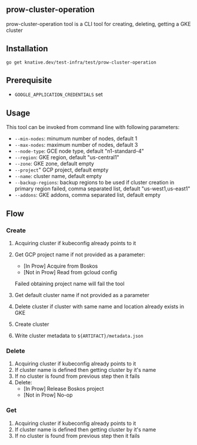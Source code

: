 ## prow-cluster-operation

prow-cluster-operation tool is a CLI tool for creating, deleting, getting a GKE
cluster

## Installation

`go get knative.dev/test-infra/test/prow-cluster-operation`

## Prerequisite

- `GOOGLE_APPLICATION_CREDENTIALS` set

## Usage

This tool can be invoked from command line with following parameters:

- `--min-nodes`: minumum number of nodes, default 1
- `--max-nodes`: maximum number of nodes, default 3
- `--node-type`: GCE node type, default "n1-standard-4"
- `--region`: GKE region, default "us-central1"
- `--zone`: GKE zone, default empty
- `--project`" GCP project, default empty
- `--name`: cluster name, default empty
- `--backup-regions`: backup regions to be used if cluster creation in primary
  region failed, comma separated list, default "us-west1,us-east1"
- `--addons`: GKE addons, comma separated list, default empty

## Flow

### Create

1. Acquiring cluster if kubeconfig already points to it
1. Get GCP project name if not provided as a parameter:
    - [In Prow] Acquire from Boskos
    - [Not in Prow] Read from gcloud config

    Failed obtaining project name will fail the tool
1. Get default cluster name if not provided as a parameter
1. Delete cluster if cluster with same name and location already exists in GKE
1. Create cluster
1. Write cluster metadata to `${ARTIFACT}/metadata.json`

### Delete

1. Acquiring cluster if kubeconfig already points to it
1. If cluster name is defined then getting cluster by it's name
1. If no cluster is found from previous step then it fails
1. Delete:
    - [In Prow] Release Boskos project
    - [Not in Prow] No-op

### Get

1. Acquiring cluster if kubeconfig already points to it
1. If cluster name is defined then getting cluster by it's name
1. If no cluster is found from previous step then it fails
